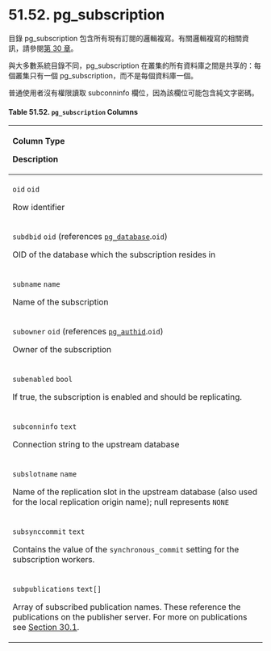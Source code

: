 # 51.52. pg\_subscription

目錄 pg\_subscription 包含所有現有訂閱的邏輯複寫。有關邏輯複寫的相關資訊，請參閱[第 30 章](../../server-administration/logical-replication/)。

與大多數系統目錄不同，pg\_subscription 在叢集的所有資料庫之間是共享的：每個叢集只有一個 pg\_subscription，而不是每個資料庫一個。

普通使用者沒有權限讀取 subconninfo 欄位，因為該欄位可能包含純文字密碼。

#### **Table 51.52. `pg_subscription` Columns**

<table>
  <thead>
    <tr>
      <th style="text-align:left">
        <p>Column Type</p>
        <p>Description</p>
      </th>
    </tr>
  </thead>
  <tbody>
    <tr>
      <td style="text-align:left">
        <p><code>oid</code>  <code>oid</code>
        </p>
        <p>Row identifier</p>
      </td>
    </tr>
    <tr>
      <td style="text-align:left">
        <p><code>subdbid</code>  <code>oid</code> (references <a href="https://www.postgresql.org/docs/13/catalog-pg-database.html"><code>pg_database</code></a>.<code>oid</code>)</p>
        <p>OID of the database which the subscription resides in</p>
      </td>
    </tr>
    <tr>
      <td style="text-align:left">
        <p><code>subname</code>  <code>name</code>
        </p>
        <p>Name of the subscription</p>
      </td>
    </tr>
    <tr>
      <td style="text-align:left">
        <p><code>subowner</code>  <code>oid</code> (references <a href="https://www.postgresql.org/docs/13/catalog-pg-authid.html"><code>pg_authid</code></a>.<code>oid</code>)</p>
        <p>Owner of the subscription</p>
      </td>
    </tr>
    <tr>
      <td style="text-align:left">
        <p><code>subenabled</code>  <code>bool</code>
        </p>
        <p>If true, the subscription is enabled and should be replicating.</p>
      </td>
    </tr>
    <tr>
      <td style="text-align:left">
        <p><code>subconninfo</code>  <code>text</code>
        </p>
        <p>Connection string to the upstream database</p>
      </td>
    </tr>
    <tr>
      <td style="text-align:left">
        <p><code>subslotname</code>  <code>name</code>
        </p>
        <p>Name of the replication slot in the upstream database (also used for the
          local replication origin name); null represents <code>NONE</code>
        </p>
      </td>
    </tr>
    <tr>
      <td style="text-align:left">
        <p><code>subsynccommit</code>  <code>text</code>
        </p>
        <p>Contains the value of the <code>synchronous_commit</code> setting for the
          subscription workers.</p>
      </td>
    </tr>
    <tr>
      <td style="text-align:left">
        <p><code>subpublications</code>  <code>text[]</code>
        </p>
        <p>Array of subscribed publication names. These reference the publications
          on the publisher server. For more on publications see <a href="https://www.postgresql.org/docs/13/logical-replication-publication.html">Section 30.1</a>.</p>
      </td>
    </tr>
  </tbody>
</table>

